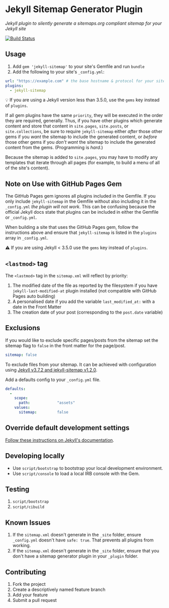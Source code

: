 # Jekyll Sitemap Generator Plugin

*Jekyll plugin to silently generate a sitemaps.org compliant sitemap for your Jekyll site*

[![Build Status](https://travis-ci.org/jekyll/jekyll-sitemap.svg?branch=master)](https://travis-ci.org/jekyll/jekyll-sitemap)

## Usage

1. Add `gem 'jekyll-sitemap'` to your site's Gemfile and run `bundle`
2. Add the following to your site's `_config.yml`:

```yml
url: "https://example.com" # the base hostname & protocol for your site
plugins:
  - jekyll-sitemap
```

💡 If you are using a Jekyll version less than 3.5.0, use the `gems` key instead of `plugins`.

If all gem plugins have the same `priority`, they will be executed in the
order they are required, generally. Thus, if you have other plugins which
generate content and store that content in `site.pages`, `site.posts`, or
`site.collections`, be sure to require `jekyll-sitemap` either *after*
those other gems if you *want* the sitemap to include the generated
content, or *before* those other gems if you *don't want* the sitemap to
include the generated content from the gems. (Programming is *hard*.)

Because the sitemap is added to `site.pages`, you may have to modify any
templates that iterate through all pages (for example, to build a menu of
all of the site's content).

## Note on Use with GitHub Pages Gem
The GitHub Pages gem ignores all plugins included in the Gemfile. If you only include `jekyll-sitemap` in the Gemfile without also including it in the `_config.yml` *the plugin will not work*. This can be confusing because the official Jekyll docs state that plugins can be included in either the Gemfile or `_config.yml`.

When building a site that uses the GitHub Pages gem, follow the instructions above and ensure that `jekyll-sitemap` is listed in the `plugins` array in `_config.yml`.

:warning: If you are using Jekyll < 3.5.0 use the `gems` key instead of `plugins`.

## `<lastmod>` tag
The `<lastmod>` tag in the `sitemap.xml` will reflect by priority:

1.   The modified date of the file as reported by the filesystem if you have `jekyll-last-modified-at` plugin installed (not compatible with GitHub Pages auto building)
2.   A personalised date if you add the variable `last_modified_at:` with a date in the Front Matter
3.   The creation date of your post (corresponding to the `post.date` variable)

## Exclusions

If you would like to exclude specific pages/posts from the sitemap set the
sitemap flag to `false` in the front matter for the page/post.

```yml
sitemap: false
```

To exclude files from your sitemap. It can be achieved with configuration using [Jekyll v3.7.2 and jekyll-sitemap v1.2.0](https://github.com/jekyll/jekyll/commit/776433109b96cb644938ffbf9caf4923bdde4d7f).

Add a defaults config to your `_config.yml` file. 

```yml
defaults:
  -
    scope:
      path:            "assets"
    values:
      sitemap:         false
```

## Override default development settings

[Follow these instructions on Jekyll's documentation](https://jekyllrb.com/docs/usage/#override-default-development-settings).

## Developing locally

* Use `script/bootstrap` to bootstrap your local development environment.
* Use `script/console` to load a local IRB console with the Gem.

## Testing

1. `script/bootstrap`
2. `script/cibuild`

## Known Issues

1. If the `sitemap.xml` doesn't generate in the `_site` folder, ensure `_config.yml` doesn't have `safe: true`. That prevents all plugins from working.
2. If the `sitemap.xml` doesn't generate in the `_site` folder, ensure that you don't have a sitemap generator plugin in your `_plugin` folder.

## Contributing

1. Fork the project
2. Create a descriptively named feature branch
3. Add your feature
4. Submit a pull request
